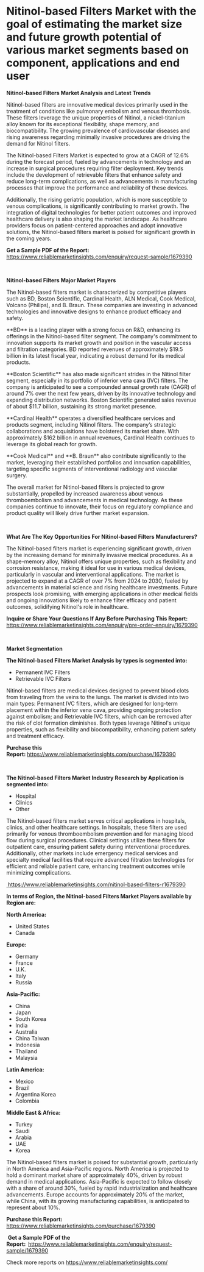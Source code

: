 <p><h1>Nitinol-based Filters Market with the goal of estimating the market size and future growth potential of various market segments based on component, applications and end user</h1></p><p><strong>Nitinol-based Filters Market Analysis and Latest Trends</strong></p>
<p><p>Nitinol-based filters are innovative medical devices primarily used in the treatment of conditions like pulmonary embolism and venous thrombosis. These filters leverage the unique properties of Nitinol, a nickel-titanium alloy known for its exceptional flexibility, shape memory, and biocompatibility. The growing prevalence of cardiovascular diseases and rising awareness regarding minimally invasive procedures are driving the demand for Nitinol filters.</p><p>The Nitinol-based Filters Market is expected to grow at a CAGR of 12.6% during the forecast period, fueled by advancements in technology and an increase in surgical procedures requiring filter deployment. Key trends include the development of retrievable filters that enhance safety and reduce long-term complications, as well as advancements in manufacturing processes that improve the performance and reliability of these devices. </p><p>Additionally, the rising geriatric population, which is more susceptible to venous complications, is significantly contributing to market growth. The integration of digital technologies for better patient outcomes and improved healthcare delivery is also shaping the market landscape. As healthcare providers focus on patient-centered approaches and adopt innovative solutions, the Nitinol-based filters market is poised for significant growth in the coming years.</p></p>
<p><strong>Get a Sample PDF of the Report:&nbsp;</strong> <a href="https://www.reliablemarketinsights.com/enquiry/request-sample/1679390?utm_campaign=2524&utm_medium=2&utm_source=Github&utm_content=ia&utm_term=25032025&utm_id=nitinol-based-filters">https://www.reliablemarketinsights.com/enquiry/request-sample/1679390</a></p>
<p>&nbsp;</p>
<p><strong>Nitinol-based Filters Major Market Players</strong></p>
<p><p>The Nitinol-based filters market is characterized by competitive players such as BD, Boston Scientific, Cardinal Health, ALN Medical, Cook Medical, Volcano (Philips), and B. Braun. These companies are investing in advanced technologies and innovative designs to enhance product efficacy and safety.</p><p>**BD** is a leading player with a strong focus on R&D, enhancing its offerings in the Nitinol-based filter segment. The company's commitment to innovation supports its market growth and position in the vascular access and filtration categories. BD reported revenues of approximately $19.5 billion in its latest fiscal year, indicating a robust demand for its medical products.</p><p>**Boston Scientific** has also made significant strides in the Nitinol filter segment, especially in its portfolio of inferior vena cava (IVC) filters. The company is anticipated to see a compounded annual growth rate (CAGR) of around 7% over the next few years, driven by its innovative technology and expanding distribution networks. Boston Scientific generated sales revenue of about $11.7 billion, sustaining its strong market presence.</p><p>**Cardinal Health** operates a diversified healthcare services and products segment, including Nitinol filters. The company’s strategic collaborations and acquisitions have bolstered its market share. With approximately $162 billion in annual revenues, Cardinal Health continues to leverage its global reach for growth.</p><p>**Cook Medical** and **B. Braun** also contribute significantly to the market, leveraging their established portfolios and innovation capabilities, targeting specific segments of interventional radiology and vascular surgery. </p><p>The overall market for Nitinol-based filters is projected to grow substantially, propelled by increased awareness about venous thromboembolism and advancements in medical technology. As these companies continue to innovate, their focus on regulatory compliance and product quality will likely drive further market expansion.</p></p>
<p>&nbsp;</p>
<p><strong>What Are The Key Opportunities For Nitinol-based Filters Manufacturers?</strong></p>
<p><p>The Nitinol-based filters market is experiencing significant growth, driven by the increasing demand for minimally invasive medical procedures. As a shape-memory alloy, Nitinol offers unique properties, such as flexibility and corrosion resistance, making it ideal for use in various medical devices, particularly in vascular and interventional applications. The market is projected to expand at a CAGR of over 7% from 2024 to 2030, fueled by advancements in material science and rising healthcare investments. Future prospects look promising, with emerging applications in other medical fields and ongoing innovations likely to enhance filter efficacy and patient outcomes, solidifying Nitinol's role in healthcare.</p></p>
<p><strong>Inquire or Share Your Questions If Any Before Purchasing This Report:</strong> <a href="https://www.reliablemarketinsights.com/enquiry/pre-order-enquiry/1679390?utm_campaign=2524&utm_medium=2&utm_source=Github&utm_content=ia&utm_term=25032025&utm_id=nitinol-based-filters">https://www.reliablemarketinsights.com/enquiry/pre-order-enquiry/1679390</a></p>
<p>&nbsp;</p>
<p><strong>Market Segmentation</strong></p>
<p><strong>The Nitinol-based Filters Market Analysis by types is segmented into:</strong></p>
<p><ul><li>Permanent IVC Filters</li><li>Retrievable IVC Filters</li></ul></p>
<p><p>Nitinol-based filters are medical devices designed to prevent blood clots from traveling from the veins to the lungs. The market is divided into two main types: Permanent IVC filters, which are designed for long-term placement within the inferior vena cava, providing ongoing protection against embolism; and Retrievable IVC filters, which can be removed after the risk of clot formation diminishes. Both types leverage Nitinol's unique properties, such as flexibility and biocompatibility, enhancing patient safety and treatment efficacy.</p></p>
<p><strong>Purchase this Report:&nbsp;</strong><a href="https://www.reliablemarketinsights.com/purchase/1679390?utm_campaign=2524&utm_medium=2&utm_source=Github&utm_content=ia&utm_term=25032025&utm_id=nitinol-based-filters">https://www.reliablemarketinsights.com/purchase/1679390</a></p>
<p>&nbsp;</p>
<p><strong>The Nitinol-based Filters Market Industry Research by Application is segmented into:</strong></p>
<p><ul><li>Hospital</li><li>Clinics</li><li>Other</li></ul></p>
<p><p>The Nitinol-based filters market serves critical applications in hospitals, clinics, and other healthcare settings. In hospitals, these filters are used primarily for venous thromboembolism prevention and for managing blood flow during surgical procedures. Clinical settings utilize these filters for outpatient care, ensuring patient safety during interventional procedures. Additionally, other markets include emergency medical services and specialty medical facilities that require advanced filtration technologies for efficient and reliable patient care, enhancing treatment outcomes while minimizing complications.</p></p>
<p><a href="https://www.reliablemarketinsights.com/nitinol-based-filters-r1679390?utm_campaign=2524&utm_medium=2&utm_source=Github&utm_content=ia&utm_term=25032025&utm_id=nitinol-based-filters">&nbsp;https://www.reliablemarketinsights.com/nitinol-based-filters-r1679390</a></p>
<p><strong>In terms of Region, the Nitinol-based Filters Market Players available by Region are:</strong></p>
<p>
    <p> <strong> North America: </strong>
        <ul>
            <li>United States</li>
            <li>Canada</li>
        </ul>
        </p> 
    <p> <strong> Europe: </strong>
        <ul>
            <li>Germany</li>
            <li>France</li>
            <li>U.K.</li>
            <li>Italy</li>
            <li>Russia</li>
        </ul>
        </p> 
    <p> <strong> Asia-Pacific: </strong>
        <ul>
            <li>China</li>
            <li>Japan</li>
            <li>South Korea</li>
            <li>India</li>
            <li>Australia</li>
            <li>China Taiwan</li>
            <li>Indonesia</li>
            <li>Thailand</li>
            <li>Malaysia</li>
        </ul>
        </p> 
    <p> <strong> Latin America: </strong>
        <ul>
            <li>Mexico</li>
            <li>Brazil</li>
            <li>Argentina Korea</li>
            <li>Colombia</li>
        </ul>
        </p> 
    <p> <strong> Middle East & Africa: </strong>
        <ul>
            <li>Turkey</li>
            <li>Saudi</li>
            <li>Arabia</li>
            <li>UAE</li>
            <li>Korea</li>
        </ul>
    </p>
    </p>
<p><p>The Nitinol-based filters market is poised for substantial growth, particularly in North America and Asia-Pacific regions. North America is projected to hold a dominant market share of approximately 40%, driven by robust demand in medical applications. Asia-Pacific is expected to follow closely with a share of around 30%, fueled by rapid industrialization and healthcare advancements. Europe accounts for approximately 20% of the market, while China, with its growing manufacturing capabilities, is anticipated to represent about 10%.</p></p>
<p><strong>Purchase this Report: </strong><a href="https://www.reliablemarketinsights.com/purchase/1679390?utm_campaign=2524&utm_medium=2&utm_source=Github&utm_content=ia&utm_term=25032025&utm_id=nitinol-based-filters">https://www.reliablemarketinsights.com/purchase/1679390</a></p>
<p>&nbsp;<strong>Get a Sample PDF of the Report:&nbsp;&nbsp;</strong><a href="https://www.reliablemarketinsights.com/enquiry/request-sample/1679390?utm_campaign=2524&utm_medium=2&utm_source=Github&utm_content=ia&utm_term=25032025&utm_id=nitinol-based-filters">https://www.reliablemarketinsights.com/enquiry/request-sample/1679390</a></p>
<p><strong></strong></p>
<p>Check more reports on <a href="https://www.reliablemarketinsights.com/?utm_campaign=2524&utm_medium=2&utm_source=Github&utm_content=ia&utm_term=25032025&utm_id=nitinol-based-filters">https://www.reliablemarketinsights.com/</a></p>
